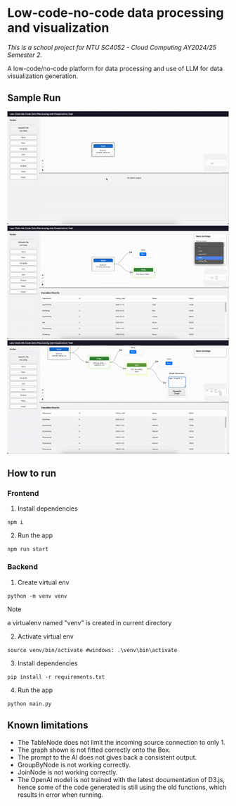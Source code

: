 # Low-code-no-code data processing and visualization

*This is a school project for NTU SC4052 - Cloud Computing AY2024/25 Semester 2.*

A low-code/no-code platform for data processing and use of LLM for data visualization generation.

## Sample Run

![](./assets/sample%20run%201.gif)
![](./assets/sample%20run%202.gif)
![](./assets/sample%20run%204.gif)


## How to run

### Frontend
1. Install dependencies
```
npm i
```
2. Run the app
```
npm run start
```

### Backend

1. Create virtual env
```
python -m venv venv
```
> [!NOTe]
> a virtualenv named "venv" is created in current directory

2. Activate virtual env
```
source venv/bin/activate #windows: .\venv\bin\activate
```

3. Install dependencies
```
pip install -r requirements.txt
```

4. Run the app
```
python main.py
```

## Known limitations
- The TableNode does not limit the incoming source connection to only 1.
- The graph shown is not fitted correctly onto the Box.
- The prompt to the AI does not gives back a consistent output.
- GroupByNode is not working correctly.
- JoinNode is not working correctly.
- The OpenAI model is not trained with the latest documentation of D3.js, hence some of the code generated is still using the old functions, which results in error when running.
